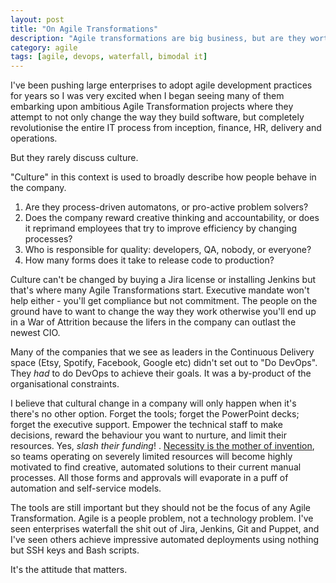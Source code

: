```yaml
---
layout: post
title: "On Agile Transformations"
description: "Agile transformations are big business, but are they worth the investment?"
category: agile
tags: [agile, devops, waterfall, bimodal it]
---
```


I've been pushing large enterprises to adopt agile development practices for years so I was very excited when I began seeing many of them embarking upon ambitious Agile Transformation projects where they attempt to not only change the way they build software, but completely revolutionise the entire IT process from inception, finance, HR, delivery and operations.

But they rarely discuss culture.

"Culture" in this context is used to broadly describe how people behave in the company. 

1. Are they process-driven automatons, or pro-active problem solvers?  
1. Does the company reward creative thinking and accountability, or does it reprimand employees that try to improve efficiency by changing processes?  
1. Who is responsible for quality: developers, QA, nobody, or everyone?
1. How many forms does it take to release code to production?

Culture can't be changed by buying a Jira license or installing Jenkins but that's where many Agile Transformations start. Executive mandate won't help either - you'll get compliance but not commitment.  The people on the ground have to want to change the way they work otherwise you'll end up in a War of Attrition because the lifers in the company can outlast the newest CIO. 

Many of the companies that we see as leaders in the Continuous Delivery space (Etsy, Spotify, Facebook, Google etc) didn't set out to "Do DevOps". They _had_ to do DevOps to achieve their goals. It was a by-product of the organisational constraints.

I believe that cultural change in a company will only happen when it's there's no other option.  Forget the tools; forget the PowerPoint decks; forget the executive support. Empower the technical staff to make decisions, reward the behaviour you want to nurture, and limit their resources. Yes, _slash their funding_! . [Necessity is the mother of invention](https://en.wikipedia.org/wiki/Necessity_is_the_mother_of_invention), so teams operating on severely limited resources will become highly motivated to find creative, automated solutions to their current manual processes.  All those forms and approvals will evaporate in a puff of automation and self-service models.

The tools are still important but they should not be the focus of any Agile Transformation.  Agile is a people problem, not a technology problem. I've seen enterprises waterfall the shit out of Jira, Jenkins, Git and Puppet, and I've seen others achieve impressive automated deployments using nothing but SSH keys and Bash scripts.

It's the attitude that matters.
